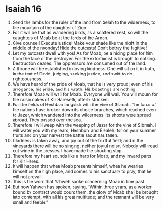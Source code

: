 ﻿
# Isaiah 16
1. Send the lambs for the ruler of the land from Selah to the wilderness, to the mountain of the daughter of Zion. 
2. For it will be that as wandering birds, as a scattered nest, so will the daughters of Moab be at the fords of the Arnon. 
3. Give counsel! Execute justice! Make your shade like the night in the middle of the noonday! Hide the outcasts! Don’t betray the fugitive! 
4. Let my outcasts dwell with you! As for Moab, be a hiding place for him from the face of the destroyer. For the extortionist is brought to nothing. Destruction ceases. The oppressors are consumed out of the land. 
5. A throne will be established in loving kindness. One will sit on it in truth, in the tent of David, judging, seeking justice, and swift to do righteousness. 
6. We have heard of the pride of Moab, that he is very proud; even of his arrogance, his pride, and his wrath. His boastings are nothing. 
7. Therefore Moab will wail for Moab. Everyone will wail. You will mourn for the raisin cakes of Kir Hareseth, utterly stricken. 
8. For the fields of Heshbon languish with the vine of Sibmah. The lords of the nations have broken down its choice branches, which reached even to Jazer, which wandered into the wilderness. Its shoots were spread abroad. They passed over the sea. 
9. Therefore I will weep with the weeping of Jazer for the vine of Sibmah. I will water you with my tears, Heshbon, and Elealeh: for on your summer fruits and on your harvest the battle shout has fallen. 
10. Gladness is taken away, and joy out of the fruitful field; and in the vineyards there will be no singing, neither joyful noise. Nobody will tread out wine in the presses. I have made the shouting stop. 
11. Therefore my heart sounds like a harp for Moab, and my inward parts for Kir Heres. 
12. It will happen that when Moab presents himself, when he wearies himself on the high place, and comes to his sanctuary to pray, that he will not prevail. 
13. This is the word that Yahweh spoke concerning Moab in time past. 
14. But now Yahweh has spoken, saying, “Within three years, as a worker bound by contract would count them, the glory of Moab shall be brought into contempt, with all his great multitude; and the remnant will be very small and feeble.” 

